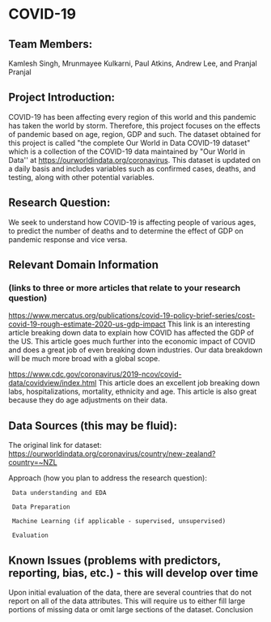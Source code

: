 # COVID-19
## Team Members:
Kamlesh Singh, Mrunmayee Kulkarni, Paul Atkins, Andrew Lee, and Pranjal Pranjal

## Project Introduction:

COVID-19 has been affecting every region of this world and this pandemic has taken the world by storm. Therefore, this project focuses on the effects of pandemic based on age, region, GDP and such. The dataset obtained for this project is called  "the complete Our World in Data COVID-19 dataset" which is a collection of the COVID-19 data maintained by "Our World in Data'' at https://ourworldindata.org/coronavirus. This dataset is updated on a daily basis and includes variables such as confirmed cases, deaths, and testing, along with other potential variables.

## Research Question:
We seek to understand how COVID-19 is affecting people of various ages, to predict the number of deaths and to determine the effect of GDP on pandemic response and vice versa.

## Relevant Domain Information
### (links to three or more articles that relate to your research question)
https://www.mercatus.org/publications/covid-19-policy-brief-series/cost-covid-19-rough-estimate-2020-us-gdp-impact
This link is an interesting article breaking down data to explain how COVID has affected the GDP of the US. This article goes much further into the economic impact of COVID and does a great job of even breaking down industries. Our data breakdown will be much more broad with a global scope.

https://www.cdc.gov/coronavirus/2019-ncov/covid-data/covidview/index.html
This article does an excellent job breaking down labs, hospitalizations, mortality, ethnicity and age. This article is also great because they do age adjustments on their data.

## Data Sources (this may be fluid):
The original link for dataset: https://ourworldindata.org/coronavirus/country/new-zealand?country=~NZL

Approach (how you plan to address the research question):

     Data understanding and EDA

     Data Preparation

     Machine Learning (if applicable - supervised, unsupervised)

     Evaluation

## Known Issues (problems with predictors, reporting, bias, etc.) - this will develop over time
Upon initial evaluation of the data, there are several countries that do not report on all of the data attributes. This will require us to either fill large portions of missing data or omit large sections of the dataset. 
Conclusion


